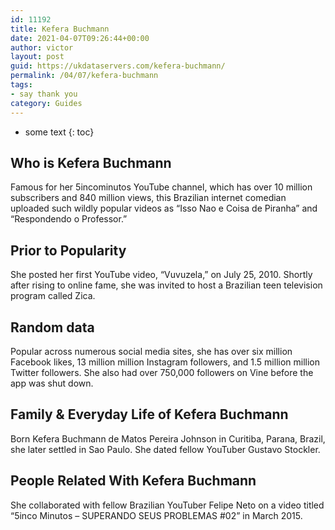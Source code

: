 ```yaml
---
id: 11192
title: Kefera Buchmann
date: 2021-04-07T09:26:44+00:00
author: victor
layout: post
guid: https://ukdataservers.com/kefera-buchmann/
permalink: /04/07/kefera-buchmann
tags:
- say thank you
category: Guides
---
```


* some text
{: toc}


## Who is Kefera Buchmann



Famous for her 5incominutos YouTube channel, which has over 10 million subscribers and 840 million views, this Brazilian internet comedian uploaded such wildly popular videos as &#8220;Isso Nao e Coisa de Piranha&#8221; and &#8220;Respondendo o Professor.&#8221;

                
                
                
## Prior to Popularity



She posted her first YouTube video, &#8220;Vuvuzela,&#8221; on July 25, 2010. Shortly after rising to online fame, she was invited to host a Brazilian teen television program called Zica.

                
                
                
## Random data



Popular across numerous social media sites, she has over six million Facebook likes, 13 million million Instagram followers, and 1.5 million million Twitter followers. She also had over 750,000 followers on Vine before the app was shut down.

                
                
                
## Family & Everyday Life of Kefera Buchmann



Born Kefera Buchmann de Matos Pereira Johnson in Curitiba, Parana, Brazil, she later settled in Sao Paulo. She dated fellow YouTuber Gustavo Stockler.

                
                
                
## People Related With Kefera Buchmann



She collaborated with fellow Brazilian YouTuber Felipe Neto on a video titled &#8220;5inco Minutos &#8211; SUPERANDO SEUS PROBLEMAS #02&#8221; in March 2015.

                
              
            
          
          
          